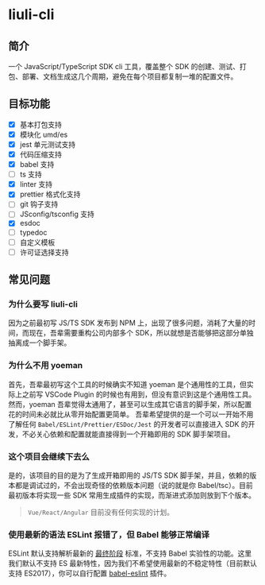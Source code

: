# liuli-cli

## 简介

一个 JavaScript/TypeScript SDK cli 工具，覆盖整个 SDK 的创建、测试、打包、部署、文档生成这几个周期，避免在每个项目都复制一堆的配置文件。

## 目标功能

- [x] 基本打包支持
- [x] 模块化 umd/es
- [x] jest 单元测试支持
- [x] 代码压缩支持
- [x] babel 支持
- [ ] ts 支持
- [x] linter 支持
- [x] prettier 格式化支持
- [ ] git 钩子支持
- [ ] JSconfig/tsconfig 支持
- [x] esdoc
- [ ] typedoc
- [ ] 自定义模板
- [ ] 许可证选择支持

## 常见问题

### 为什么要写 liuli-cli

因为之前最初写 JS/TS SDK 发布到 NPM 上，出现了很多问题，消耗了大量的时间，而现在，吾辈需要重构公司内部多个 SDK，所以就想是否能够把这部分单独抽离成一个脚手架。

### 为什么不用 yoeman

首先，吾辈最初写这个工具的时候确实不知道 yoeman 是个通用性的工具，但实际上之前写 VSCode Plugin 的时候也有用到，但没有意识到这是个通用性工具。然而，yoeman 吾辈觉得太通用了，甚至可以生成其它语言的脚手架，所以配置花的时间未必就比从零开始配置更简单。
吾辈希望提供的是一个可以一开始不用了解任何 `Babel/ESLint/Prettier/ESDoc/Jest` 的开发者可以直接进入 SDK 的开发，不必关心依赖和配置就能直接得到一个开箱即用的 SDK 脚手架项目。

### 这个项目会继续下去么

是的，该项目的目的是为了生成开箱即用的 JS/TS SDK 脚手架，并且，依赖的版本都是调试过的，不会出现奇怪的依赖版本问题（说的就是你 Babel/tsc）。目前最初版本将实现一些 SDK 常用生成插件的实现，而渐进式添加则放到下个版本。

> `Vue/React/Angular` 目前没有任何实现的计划。

### 使用最新的语法 ESLint 报错了，但 Babel 能够正常编译

ESLint 默认支持解析最新的 [最终阶段](https://github.com/eslint/eslint/blob/a675c89573836adaf108a932696b061946abf1e6/README.md#what-about-experimental-features) 标准，不支持 Babel 实验性的功能。这里我们默认不支持 ES 最新特性，因为我们不希望使用最新的不稳定特性（目前默认支持 ES2017），你可以自行配置 [babel-eslint](https://github.com/babel/babel-eslint) 插件。
